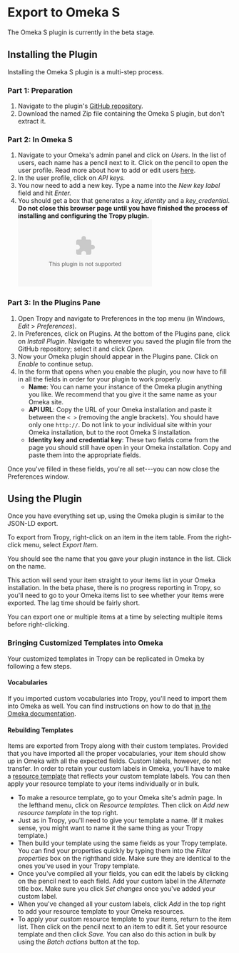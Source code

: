 # Export to Omeka S

The Omeka S plugin is currently in the beta stage.

## Installing the Plugin

Installing the Omeka S plugin is a multi-step process.

### **Part 1: Preparation**

1. Navigate to the plugin's [GitHub repository](https://github.com/tropy/tropy-plugin-omeka/releases/latest).
2. Download the named Zip file containing the Omeka S plugin, but don't extract it.

### **Part 2: In Omeka S**

1. Navigate to your Omeka's admin panel and click on _Users_. In the list of users, each name has a pencil next to it. Click on the pencil to open the user profile. Read more about how to add or edit users [here](https://omeka.org/s/docs/user-manual/admin/users/).
2. In the user profile, click on _API keys._
3. You now need to add a new key. Type a name into the _New key label_ field and hit _Enter._
4. You should get a box that generates a _key\_identity_ and a _key\_credential_. **Do not close this browser page until you have finished the process of installing and configuring the Tropy plugin.**![Screenshot of Omeka S interface showing the notice after an API key is created.](../.gitbook/assets/api-key.bin)

### **Part 3: In the Plugins Pane**

1. Open Tropy and navigate to Preferences in the top menu \(in Windows, _Edit_ &gt; _Preferences_\).
2. In Preferences, click on Plugins. At the bottom of the Plugins pane, click on _Install Plugin_. Navigate to wherever you saved the plugin file from the GitHub repository; select it and click _Open._
3. Now your Omeka plugin should appear in the Plugins pane. Click on _Enable_ to continue setup.
4. In the form that opens when you enable the plugin, you now have to fill in all the fields in order for your plugin to work properly.
   * **Name**: You can name your instance of the Omeka plugin anything you like. We recommend that you give it the same name as your Omeka site.
   * **API URL**: Copy the URL of your Omeka installation and paste it between the `< >` \(removing the angle brackets\). You should have only one `http://`. Do not link to your individual site within your Omeka installation, but to the root Omeka S installation.
   * **Identity key and credential key**: These two fields come from the page you should still have open in your Omeka installation. Copy and paste them into the appropriate fields.

Once you've filled in these fields, you're all set---you can now close the Preferences window.

## Using the Plugin

Once you have everything set up, using the Omeka plugin is similar to the JSON-LD export.

To export from Tropy, right-click on an item in the item table. From the right-click menu, select _Export Item_.

You should see the name that you gave your plugin instance in the list. Click on the name.

This action will send your item straight to your items list in your Omeka installation. In the beta phase, there is no progress reporting in Tropy, so you'll need to go to your Omeka items list to see whether your items were exported. The lag time should be fairly short.

You can export one or multiple items at a time by selecting multiple items before right-clicking.

### Bringing Customized Templates into Omeka

Your customized templates in Tropy can be replicated in Omeka by following a few steps.

#### Vocabularies

If you imported custom vocabularies into Tropy, you'll need to import them into Omeka as well. You can find instructions on how to do that [in the Omeka documentation](https://omeka.org/s/docs/user-manual/content/vocabularies/).

#### Rebuilding Templates

Items are exported from Tropy along with their custom templates. Provided that you have imported all the proper vocabularies, your item should show up in Omeka with all the expected fields. Custom labels, however, do not transfer. In order to retain your custom labels in Omeka, you'll have to make a [resource template](https://omeka.org/s/docs/user-manual/content/resource-template/) that reflects your custom template labels. You can then apply your resource template to your items individually or in bulk.

* To make a resource template, go to your Omeka site's admin page. In the lefthand menu, click on _Resource templates._ Then click on _Add new resource template_ in the top right.
* Just as in Tropy, you'll need to give your template a name. \(If it makes sense, you might want to name it the same thing as your Tropy template.\)
* Then build your template using the same fields as your Tropy template. You can find your properties quickly by typing them into the _Filter properties_ box on the righthand side. Make sure they are identical to the ones you've used in your Tropy template.
* Once you've compiled all your fields, you can edit the labels by clicking on the pencil next to each field. Add your custom label in the _Alternate_ title box. Make sure you click _Set changes_ once you've added your custom label.
* When you've changed all your custom labels, click _Add_ in the top right to add your resource template to your Omeka resources.
* To apply your custom resource template to your items, return to the item list. Then click on the pencil next to an item to edit it. Set your resource template and then click _Save._ You can also do this action in bulk by using the _Batch actions_ button at the top.

